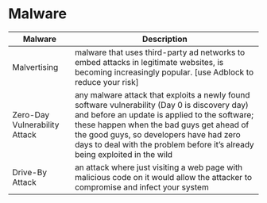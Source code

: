 # Malware

| Malware | Description |  
| --- | --- |  
| Malvertising|malware that uses third-party ad networks to embed attacks in legitimate websites, is becoming increasingly popular. [use Adblock to reduce your risk] |  
| Zero-Day Vulnerability Attack|any malware attack that exploits a newly found software vulnerability (Day 0 is discovery day) and before an update is applied to the software; these happen when the bad guys get ahead of the good guys, so developers have had zero days to deal with the problem before it’s already being exploited in the wild |  
| Drive-By Attack|an attack where just visiting a web page with malicious code on it would allow the attacker to compromise and infect your system |  

